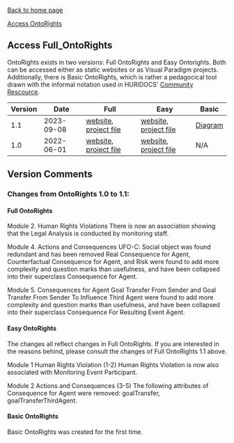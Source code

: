 [Back to home page](index.md)

[Access OntoRights](ontorights-access.md)

## Access Full_OntoRights
OntoRights exists in two versions: Full OntoRights and Easy Ontorights. Both can be accessed either as static websites or as Visual Paradigm projects. Additionally, there is Basic OntoRights, which is rather a pedagocical tool drawn with the informal notation used in HURIDOCS' [Community Rescource](https://huridocs.org/community-resources/designing-your-conceptual-data-model/).

| **Version** | **Date**             | **Full**               | **Easy**             | **Basic**             | 
|-------------|------------------------|------------------------|------------------------|------------------------|
| 1.1         | 2023-09-08         | [website](vp-projects/Full_OntoRights_v1_1/), [project file](vp-projects/Full_OntoRights_v1_1.vpp) | [website](vp-projects/Easy_OntoRights_v1_1), [project file](vp-projects/Easy_OntoRights_v1_1.vpp) | [Diagram](https://drive.google.com/file/d/1uBOPICySX00OqzBOiQqQKAim-gSMyJCP/view?usp=sharing)|
| 1.0         | 2022-06-01         | [website](vp-projects/Full_OntoRights_v1_0), [project file](vp-projects/Full_OntoRights_v1_0.vpp) | [website](vp-projects/Simple_OntoRights_v1_0), [project file](vp-projects/Simple_OntoRights_v1_0.vpp) |N/A|



## Version Comments
### Changes from OntoRights 1.0 to 1.1:
#### Full OntoRights
Module 2. Human Rights Violations
There is now an association showing that the Legal Analysis is conducted by monitoring staff. 

Module 4. Actions and Consequences
UFO-C: Social object was found redundant and has been removed
Real Consequence for Agent, Counterfactual Consequence for Agent, and Risk were found to add more complexity and question marks than usefulness, and have been collapsed into their superclass Consequence for Agent. 

Module 5. Consequences for Agent
Goal Transfer From Sender and Goal Transfer From Sender To Influence Third Agent were found to add more complexity and question marks than usefulness, and have been collapsed into their superclass Consequence For Resulting Event Agent.

#### Easy OntoRights
The changes all reflect changes in Full OntoRights. If you are interested in the reasons behind, please consult the changes of Full OntoRights 1.1 above.

Module 1 Human Rights Violation (1-2)
Human Rights Violation is now also associated with Monitoring Event Participant.

Module 2 Actions and Consequences (3-5)
The following attributes of Consequence for Agent were removed: goalTransfer, goalTransferThirdAgent. 

#### Basic OntoRights
Basic OntoRights was created for the first time.
